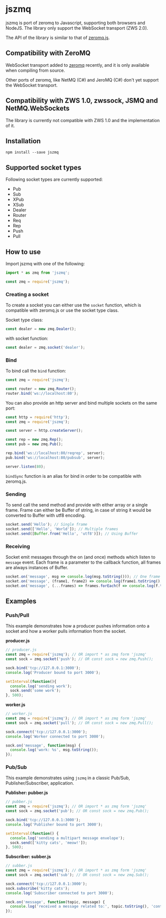 jszmq
======

jszmq is port of zeromq to Javascript, supporting both browsers and NodeJS.
The library only support the WebSocket transport (ZWS 2.0).

The API of the library is similar to that of [zeromq.js](https://github.com/zeromq/zeromq.js).

## Compatibility with ZeroMQ

WebSocket transport added to [zeromq](https://github.com/zeromq/libzmq) recently, and it is only available when compiling from source.

Other ports of zeromq, like NetMQ (C#) and JeroMQ (C#) don't yet support the WebSocket transport.

## Compatibility with ZWS 1.0, zwssock, JSMQ and NetMQ.WebSockets

The library is currently not compatible with ZWS 1.0 and the implementation of it. 

## Installation

```
npm install --save jszmq
```

## Supported socket types

Following socket types are currently supported:
* Pub
* Sub
* XPub
* XSub
* Dealer
* Router
* Req
* Rep
* Push
* Pull

## How to use

Import jszmq with one of the following:

```js
import * as zmq from 'jszmq';
```

```js
const zmq = require('jszmq');
```

### Creating a socket

To create a socket you can either use the `socket` function, which is compatible with zeromq.js or use the socket type class.

Socket type class:

```js
const dealer = new zmq.Dealer();
```

with socket function:
```js
const dealer = zmq.socket('dealer');
```

### Bind

To bind call the `bind` function:

```js
const zmq = require('jszmq');

const router = new zmq.Router();
router.bind('ws://localhost:80');
```

You can also provide an http server and bind multiple sockets on the same port:

```js
const http = require('http');
const zmq = require('jszmq');

const server = http.createServer();

const rep = new zmq.Rep();
const pub = new zmq.Pub();

rep.bind('ws://localhost:80/reqrep', server);
pub.bind('ws://localhost:80/pubsub', server);

server.listen(80);
```

`bindSync` function is an alias for bind in order to be compatible with zeromq.js.

### Sending 

To send call the send method and provide with either array or a single frame.
Frame can either be Buffer of string, in case of string it would be converted to Buffer with utf8 encoding.

```js
socket.send('Hello'); // Single frame
socket.send(['Hello', 'World']); // Multiple frames
socket.send([Buffer.from('Hello', 'utf8')]); // Using Buffer
```

### Receiving

Socket emit messages through the on (and once) methods which listen to `message` event.
Each frame is a parameter to the callback function, all frames are always instances of Buffer.

```js
socket.on('message', msg => console.log(msg.toString())); // One frame
socket.on('message', (frame1, frame2) => console.log(frame1.toString(), frame2.toString())); // Multiple frames
socket.on('message', (...frames) => frames.forEach(f => console.log(f.toString()))); // All frames as array
```

## Examples

### Push/Pull

This example demonstrates how a producer pushes information onto a
socket and how a worker pulls information from the socket.

**producer.js**

```js
// producer.js
const zmq = require('jszmq'); // OR import * as zmq form 'jszmq'
const sock = zmq.socket('push'); // OR const sock = new zmq.Push();

sock.bind('tcp://127.0.0.1:3000');
console.log('Producer bound to port 3000');

setInterval(function(){
  console.log('sending work');
  sock.send('some work');
}, 500);
```

**worker.js**

```js
// worker.js
const zmq = require('jszmq'); // OR import * as zmq form 'jszmq'
const sock = zmq.socket('pull'); // OR const sock = new zmq.Pull(); 

sock.connect('tcp://127.0.0.1:3000');
console.log('Worker connected to port 3000');

sock.on('message', function(msg) {
  console.log('work: %s', msg.toString());
});
```

### Pub/Sub

This example demonstrates using `jszmq` in a classic Pub/Sub,
Publisher/Subscriber, application.

**Publisher: pubber.js**

```js
// pubber.js
const zmq = require('jszmq'); // OR import * as zmq form 'jszmq'
const sock = zmq.socket('pub'); // OR const sock = new zmq.Pub(); 

sock.bind('tcp://127.0.0.1:3000');
console.log('Publisher bound to port 3000');

setInterval(function() {
  console.log('sending a multipart message envelope');
  sock.send(['kitty cats', 'meow!']);
}, 500);
```

**Subscriber: subber.js**

```js
// subber.js
const zmq = require('jszmq'); // OR import * as zmq form 'jszmq'
const sock = zmq.socket('sub'); // OR const sock = new zmq.Sub();

sock.connect('tcp://127.0.0.1:3000');
sock.subscribe('kitty cats');
console.log('Subscriber connected to port 3000');

sock.on('message', function(topic, message) {
  console.log('received a message related to:', topic.toString(), 'containing message:', message.toString());
});
```


